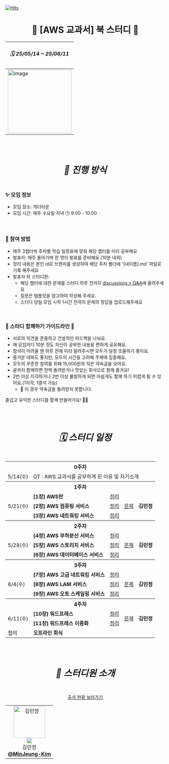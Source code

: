  

[![Hits](https://hits.seeyoufarm.com/api/count/incr/badge.svg?url=https://github.com/roxie-dev/NestJS-Book-Study&count_bg=%2379C83D&title_bg=%235B5E66&icon=&icon_color=%23E7E7E7&title=hits&edge_flat=false)](https://hits.seeyoufarm.com) 
#  <div align="center"> 📖 [AWS 교과서] 북 스터디 📖  </div>

  
<div align="center">
   
| <h5> 🗓️ 25/05/14 ~ 25/06/11 </h5> |
| --- |
| <img width="200" alt="image" src="https://github.com/user-attachments/assets/1aec7911-d078-4ad4-932f-03b57b0a806b"/> |

</div> 
<br/>
<br/>
 

#  <div align="center"> <h5> 📣 진행 방식 </h5> </div> 
###  ✨ 모임 정보

- 모임 장소: 게더타운 
- 모임 시간: 매주 수요일 저녁 🕒 9:00 - 10:00
 
<br />

###  🚀 참여 방법

- 매주 3챕터씩 주차별 학습 일정표에 맞춰 해당 챕터를 미리 공부해요
- 발표자: 매주 돌아가며 한 명이 발표를 준비해요 (10분 내외)
- 정리 내용은 본인 id로 브랜치를 생성하여 해당 주차 폴더에 '[내이름].md' 파일로 기록 해주세요 
- 발표자 외 스터디원:
    - 해당 챕터에 대한 문제를 스터디 하루 전까지 [discussions > Q&A](https://github.com/roxie-dev/AWS-TextBook-Study/discussions/categories/q-a)에 올려주세요
    - 질문은 템플릿을 참고하여 작성해 주세요.
    - 스터디 당일 모임 시작 1시간 전까지 문제의 정답을 업로드해주세요  

 
<br />

###  🌱 스터디 함께하기 가이드라인 🌱

- 서로의 의견을 존중하고 건설적인 피드백을 나눠요.  
- 매 모임마다 10분 정도 자신이 공부한 내용을 편하게 공유해요.  
- 참석이 어려울 땐 하루 전에 미리 알려주시면 모두가 일정 조율하기 좋아요.  
- 즐거운 대화도 좋지만, 모두의 시간을 고려해 주제에 집중해요.  
- 모두의 꾸준한 참여를 위해 15,000원의 작은 약속금을 모아요.  
- 끝까지 함께하면 전액 돌려받거나 맛있는 회식으로 함께 즐겨요!
- 2번 이상 지각하거나 2번 이상 불참하게 되면 아쉽게도 함께 하기 어렵게 될 수 있어요.(1지각, 1결석 가능)
  - 🚨 이 경우 약속금을 돌려받지 못합니다.



즐겁고 유익한 스터디를 함께 만들어가요! 💪✨

<br/>
<br/>

#  <div align="center"><h5>🗓️ 스터디 일정 </h5></div>
<div align="center">
   
<table>
  <tr>
    <th colspan="5">0주차</th>
  </tr>
  <tr>
    <td>5/14(수)</td>
    <td  colspan="4">OT :  AWS 교과서를 공부하게 된 이유 및 자기소개</td>
  </tr>
  <tr>
    <th colspan="5">1주차</th>
  </tr>
  <tr>
    <td rowspan="3">5/21(수)</td>
    <td> <b>[1장] AWS란</b></td>
    <td><a href="https://github.com/roxie-dev/AWS-TextBook-Study/tree/main/1%EC%A3%BC/%5B1%EC%9E%A5%5D%20AWS%EB%9E%80">정리</a></td>  
    <td rowspan="3"><a href="https://github.com/roxie-dev/NestJS-Book-Study/discussions/categories/q-a">문제</a></td>
    <td rowspan="3"> <b>김민정</b></td> 
  </tr> 
   <tr> 
    <td> <b>[2장] AWS 컴퓨팅 서비스</b></td>
    <td><a href="https://github.com/roxie-dev/AWS-TextBook-Study/tree/main/1%EC%A3%BC/%5B2%EC%9E%A5%5D%20AWS%20%EC%BB%B4%ED%93%A8%ED%8C%85%20%EC%84%9C%EB%B9%84%EC%8A%A4">정리</a></td>  
  </tr>
 <tr> 
    <td> <b>[3장] AWS 네트워킹 서비스</b></td>
    <td><a href="https://github.com/roxie-dev/AWS-TextBook-Study/tree/main/1%EC%A3%BC/%5B3%EC%9E%A5%5D%20AWS%20%EB%84%A4%ED%8A%B8%EC%9B%8C%ED%82%B9%20%EC%84%9C%EB%B9%84%EC%8A%A4">정리</a></td>  
  </tr>
  <tr>
    <th colspan="5">2주차</th>
  </tr> 
   <tr>
    <td rowspan="3">5/28(수)</td>
    <td> <b>[4장] AWS 부하분산 서비스</b></td>
    <td><a href="https://github.com/roxie-dev/AWS-TextBook-Study/tree/main/2%EC%A3%BC/%5B4%EC%9E%A5%5D%20AWS%20%EB%B6%80%ED%95%98%EB%B6%84%EC%82%B0%20%EC%84%9C%EB%B9%84%EC%8A%A4">정리</a></td>
    <td rowspan="3"><a href="https://github.com/roxie-dev/NestJS-Book-Study/discussions/categories/q-a">문제</a></td>
    <td rowspan="3"> <b>김민정</b></td> 
  </tr>
  <tr> 
    <td> <b>[5장] AWS 스토리지 서비스</b></td>
    <td><a href="https://github.com/roxie-dev/AWS-TextBook-Study/tree/main/2%EC%A3%BC/%5B5%EC%9E%A5%5D%20AWS%20%EC%8A%A4%ED%86%A0%EB%A6%AC%EC%A7%80%20%EC%84%9C%EB%B9%84%EC%8A%A4">정리</a></td> 
  </tr>
    <tr> 
    <td> <b>[6장] AWS 데이터베이스 서비스</b></td>
    <td><a href="https://github.com/roxie-dev/AWS-TextBook-Study/tree/main/2%EC%A3%BC/%5B6%EC%9E%A5%5D%20AWS%20%EB%8D%B0%EC%9D%B4%ED%84%B0%EB%B2%A0%EC%9D%B4%EC%8A%A4%20%EC%84%9C%EB%B9%84%EC%8A%A4">정리</a></td> 
  </tr>
  <tr>
    <th colspan="5">3주차</th>
  </tr>
  
   <tr>
    <td rowspan="3">6/4(수)</td>
    <td> <b>[7장] AWS 고급 네트워킹 서비스</b></td>
    <td><a href="https://github.com/roxie-dev/AWS-TextBook-Study/tree/main/3%EC%A3%BC/%5B7%EC%9E%A5%5D%20AWS%20%EA%B3%A0%EA%B8%89%20%EB%84%A4%ED%8A%B8%EC%9B%8C%ED%82%B9%20%EC%84%9C%EB%B9%84%EC%8A%A4">정리</a></td>
    <td rowspan="3"><a href="https://github.com/roxie-dev/NestJS-Book-Study/discussions/categories/q-a">문제</a></td>
    <td rowspan="3"> <b>김민정</b></td> 
  </tr>
  <tr> 
    <td> <b>[8장] AWS LAM 서비스</b></td>
    <td><a href="https://github.com/roxie-dev/AWS-TextBook-Study/tree/main/3%EC%A3%BC/%5B8%EC%9E%A5%5D%20AWS%20LAM%20%EC%84%9C%EB%B9%84%EC%8A%A4">정리</a></td> 
  </tr>
   <tr> 
    <td> <b>[9장] AWS 오토 스케일링 서비스</b></td>
    <td><a href="https://github.com/roxie-dev/AWS-TextBook-Study/tree/main/3%EC%A3%BC/%5B9%EC%9E%A5%5D%20AWS%20%EC%98%A4%ED%86%A0%20%EC%8A%A4%EC%BC%80%EC%9D%BC%EB%A7%81%20%EC%84%9C%EB%B9%84%EC%8A%A4">정리</a></td> 
  </tr>
   <tr>
    <th colspan="5">4주차</th>
  </tr>
   <tr>
    <td rowspan="2">6/11(수)</td>
    <td> <b>[10장] 워드프레스</b></td>
    <td><a href="https://github.com/roxie-dev/AWS-TextBook-Study/tree/main/4%EC%A3%BC/%5B10%EC%9E%A5%5D%20%EC%9B%8C%EB%93%9C%ED%94%84%EB%A0%88%EC%8A%A4">정리</a></td>
    <td rowspan="2"><a href="https://github.com/roxie-dev/NestJS-Book-Study/discussions/categories/q-a">문제</a></td>
    <td rowspan="2"> <b>김민정</b></td> 
  </tr>
   <tr> 
    <td> <b>[11장] 워드프레스 이중화 </b></td>
    <td><a href="https://github.com/roxie-dev/AWS-TextBook-Study/tree/main/4%EC%A3%BC/%5B11%EC%9E%A5%5D%20%EC%9B%8C%EB%93%9C%ED%94%84%EB%A0%88%EC%8A%A4%20%EC%9D%B4%EC%A4%91%ED%99%94">정리</a></td> 
  </tr> 
 <tr>
    <td>협의</td>
    <td colspan="5"> <b>오프라인 회식</b></td> 
  </tr>  
</table> 
</div>

<br/>
<br/>


#  <div align="center"> <h5> 👋 스터디원 소개 </h5> </div> 

<div align="center">

  [출석 현황 보러가기](https://github.com/roxie-dev/AWS-TextBook-Study/discussions/1)

</div>

<div align="center">
  <table>
  <tr>
    <td align="center"> 
      <img src="https://avatars.githubusercontent.com/u/79193369?v=4" width="100px;" alt="김민정"/>  
      <br/>
      <img src="https://img.shields.io/badge/출석률-0%2F4-blue?style=flat-square"/>  
      <br/>
      김민정
      <br/>
      <a href="https://github.com/MinJeung-Kim"><b>@MinJeung-Kim</b></a> 
    </td>
     
  </tr>
</table>
</div>

